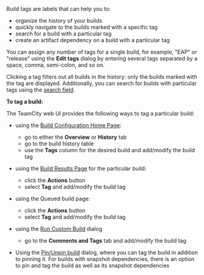 [//]: # (title: Build Tag)
[//]: # (auxiliary-id: Build Tag)
Build tags are labels that can help you to:
* organize the history of your builds
* quickly navigate to the builds marked with a specific tag
* search for a build with a particular tag
* create an artifact dependency on a build with a particular tag   
 
You can assign any number of tags for a single build, for example, "EAP" or "release" using the __Edit tags__ dialog by entering several tags separated by a space, comma, semi\-colon, and so on.

Clicking a tag filters out all builds in the history: only the builds marked with the tag are displayed. Additionally, you can search for builds with particular tags using the [search field](search.md).
 

__To tag a build:__

The TeamCity web UI provides the following ways to tag a particular build:
* using the [Build Configuration Home Page](viewing-build-configuration-details.md): 
     * go to either the __Overview__ or __History__ tab
     * go to the build history table
     * use the __Tags__ column for the desired build and add/modify the build tag
* using the [Build Results Page](working-with-build-results.md) for the particular build: 
     * click the __Actions__ button
     * select __Tag__ and add/modify the build tag
* using the Queued build page: 
     * click the __Actions__ button
     * select __Tag__ and add/modify the build tag
 * using the [Run Custom Build](triggering-a-custom-build.md) dialog 
    * go to the __Comments and Tags__ tab and add/modify the build tag
 
* Using the [Pin/Unpin build](pinned-build.md) dialog, where you can tag the build in addition to pinning it. For builds with snapshot dependencies, there is an option to pin and tag the build as well as its snapshot dependencies
 


[//]: # (Internal note. Do not delete. "Build Tagd46e113.txt")    

